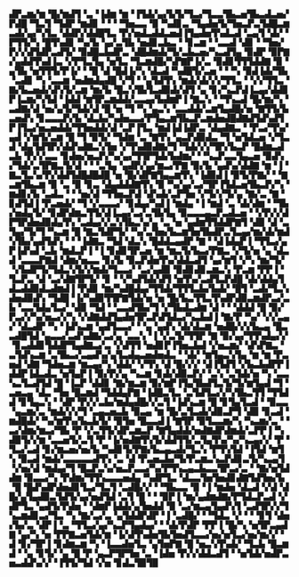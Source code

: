 ▟▛▃▆▞▆▝█▞▆▟▜▝▃▝▐▟▆▝▆▝▐▜▟▞▄▞▙▜▞▜▃▞▜▃▃▜▙▃▅▜▙▃▟▃▅▞▛▟█▝▜▃▜▝▜▟▛▝▆▟▊▝▝▝▝▜▅▃▃▝▉▝▚▟▊▃▝▜▄▟▅▜▞▜▅▃▛▃▜▟█▃▆▃▟▞▄▞▚▜▃▝▟▟▛▞▟▟█▜▃▝▛▞▅▟▃▟▟▃▅▟▐▜▄▟▅▜▚▟▃▟▝▃▄▜▝▟▞▝▛▜▜▞▚▝█▜▚▟▊▝▚▞▙▝▄▞▃▜▙▝▅▟▊▃▙▃▝▝▊▃▆▝▝▃▃▟▝▟▊▝▝▜▅▞▛▞▞▟▜▟▛▃▟▜▞▝▉▟█▃▙▟▛▃▝▟█▟▆▟▞▜▞▃▙▃▅▞▚▃▟▜▄▝▉▟▛▝▉▛▇▞▄▟▟▜▚▟▐▃▝▞▛▜▃▜▄▝▅▜▃▝▜▃▆▟█▞▚▛▇▛▐▞▃▝▉▟▊▜▜▜▟▟▇▝▉▝▄▜▙▝▅▜▜▜▞▛▐▞▝▝█▝▟▝█▟▐▞▚▝▟▃▟▝▚▟█▜▞▃▅▝▝▝▚▝▉▟▐▟▞▜▙▝▃▟▊▝▚▝▃▃▆▝▅▟▆▟▄▟█▝▞▜▝▝▄▜▟▜▚▝▆▟▞▟▞▞▞▜▜▃▝▝▞▞▜▜▃▝▇▞▙▃▅▟▞▟▚▜▞▃▆▝▆▞▙▝█▃▚▜▙▜▃▟▉▟▞▟▜▝▄▝▊▞▚▃▛▟▐▃▄▞▟▟▊▛▐▃▆▞▚▜▟▝▐▟▟▝▆▜▛▃▆▟▟▞▃▃▄▞▙▟▆▛▐▝▇▃▚▝▝▜▚▃▟▝█▞▆▞▚▝▃▟▇▞▟▝▅▞▄▜▞▜▟▞▟▝█▝▅▝▜▝▚▝▄▃▚▝▃▃▟▟▞▃▆▜▄▟█▞▅▝▇▜▜▞▙▃▅▟▚▝▊▃▃▃▛▞▙▝▟▃▙▞▚▟▅▃▃▞▛▜▄▃▆▜▙▃▛▃▆▟▅▟█▟▇▟▜▟▚▟▜▛▐▜▃▞▅▃▅▟▟▞▜▜▅▟▟▞▟▝▃▛▐▜▃▝▆▟▐▟▐▟▛▃▝▟▄▟▇▃▝▝▛▃▞▜▚▞▄▟▝▞▆▜▞▃▆▝█▝▜▝▉▜▞▝▜▟▆▝▃▝▇▜▚▝▄▃▛▟▉▟▃▝▜▝▅▜▟▃▅▝▞▜▃▟▝▟▄▜▟▜▛▞▟▟▚▟▇▃▚▜▅▝▞▜▚▟▉▟▇▞▜▝▜▟▞▞▞▜▛▞▙▃▛▝█▟▆▃▟▃▙▝▛▞▞▃▃▝▊▟▅▞▅▃▛▞▚▞▄▞▜▜▛▜▟▞▙▟▆▞▝▝▚▃▛▃▃▜▄▃▅▝▉▟▚▞▜▟▞▃▜▛▇▃▜▞▟▝▝▝▃▜▄▝▄▟▛▞▄▞▆▃▞▛▇▝▉▞▙▝▄▟▚▞▟▟▇▝▆▝▐▝▇▃▜▃▚▞▛▞▟▟▜▟█▟█▟█▝▅▝█▞▟▛▇▜▄▃▆▜▚▝▐▟▉▟▐▝▉▜▞▛▇▞▝▝▇▃▆▜▙▃▆▝▉▝▃▝▉▝▊▃▝▟▄▟▟▟▇▜▚▝▉▝▚▞▄▞▃▞▜▛▐▜▟▃▅▜▙▃▛▞▚▝▆▟▊▞▙▝▃▟▃▝▝▝▅▞▟▝▜▜▅▃▛▟▝▟▚▟▞▃▛▜▅▝▞▜▞▞▜▞▄▝▇▞▃▝▇▝▊▟▜▟▐▝▛▃▅▟▞▝▜▝▞▃▃▃▞▝▊▟▄▞▚▟▐▝▆▟▄▝▐▝▆▟▝▃▝▟▞▟▆▝▝▜▙▞▅▟▄▜▞▝▊▟▛▟▆▃▜▜▞▟▐▃▄▞▃▞▃▜▙▜▄▝▉▃▃▃▄▃▛▃▟▃▅▝▝▞▛▞▞▟▛▜▛▟▅▟▉▟▄▜▚▝▃▟▄▞▞▃▚▜▙▃▚▞▄▝▃▝▅▝▄▟▆▜▜▟▟▛▇▜▝▟▉▝▟▝▃▜▄▞▜▞▜▝▚▃▆▝█▝▇▃▜▟▛▜▞▝▚▞▃▜▅▞▙▃▆▜▅▜▙▟▛▃▜▃▄▞▆▞▟▞▆▟▚▜▙▞▄▟▜▟▚▝▝▝▐▟▇▃▝▜▟▝▟▃▚▝█▟▟▃▄▟▛▝▇▝▝▟▐▟▄▛▐▝▜▜▃▞▄▛▐▟▚▟▝▃▙▝▆▟▃▛▐▝▐▝▊▟▊▜▛▃▅▝▆▝▆▃▜▞▙▃▞▛▇▃▝▞▜▞▅▝▄▝▟▃▟▝▃▃▃▛▇▟▝▟▆▞▅▃▃▝▊▞▙▝▉▃▛▟▅▜▚▞▟▟▃▟▜▝▄▞▆▜▝▞▚▝▆▞▜▞▝▞▙▟▛▜▞▜▟▃▚▜▞▞▆▟▞▜▃▃▞▝▃▞▄▟▉▝▉▟▊▟▊▃▆▃▚▝▛▃▆▝▛▛▐▝▜▃▛▃▝▟▝▃▞▟▇▜▛▜▞▝▊▝▝▞▚▟▜▟▞▟▜▝▅▜▚▞▃▟▜▃▛▟█▝▟▞▟▟▄▜▟▃▟▟▉▟▃▟▆▟▐▝▛▟▊▝▆▞▚▟█▟▄▞▜▜▟▞▜▜▜▃▙▞▙▟▞▝█▜▝▃▟▞▜▃▚▟▅▟▉▟▚▝▜▟█▝▐▞▚▟▉▜▜▛▇▜▟▞▅▝▅▝█▞▙▃▜▜▃▜▚▟▛▟▉▃▆▟▛▃▞▃▙▝▃▃▜▟▄▜▃▞▝▟▉▝▜▟▝▝▃▃▟▜▙▞▜▝▞▜▙▟▃▟▆▝▟▝▝▝▟▟▟▝█▝▉▞▛▃▞▞▚▞▅▃▞▞▚▝▞▟▇▟▟▜▄▟▅▜▛▃▛▟▜▟▃▞▚▃▙▟▐▝▇▞▛▝▚▞▝▞▞▃▄▞▝▟▃▟▛▝▚▝▐▟▚▃▆▝▄▟▜▃▃▞▝▝▄▝▄▟▚▝▟▞▟▃▆▝▅▟█▞▞▞▙▃▄▝█▃▃▟█▜▟▝▄▃▃▞▃▟▚▟▇▞▃▞▄▝▃▃▚▝▐▝▞▃▜▞▜▜▛▝▇▝▉▞▄▞▜▜▚▟▄▞▞▝▊▃▟▟▊▜▟▟▛▜▄▟▇▃▞▃▝▞▟▜▜▝▅▟▊▛▐▜▅▃▙▟▝▞▅▃▆▞▝▟▚▛▇▃▝▃▜▟▚▃▆▝▃▜▙▃▞▃▄▟▚▞▄▜▃▟▄▃▅▟▅▟▃▝▝▟▞▝▆▜▄▃▚▜▄▝▆▝▆▝▛▃▅▟▝▟▇▝▜▟▅▃▆▝▆▃▄▞▚▝▟▟▞▝▞▜▚▝▟▝█▞▞▞▝▟▐▜▟▜▝▞▙▃▙▟▛▛▐▟▟▛▐▟▃▟▃▝▅▜▄▛▐▝▉▞▛▞▄▝▚▃▆▝▊▟▞▟▉▃▛▞▝▃▚▝▃▜▟▞▅▝▚▝▃▃▚▃▜▃▟▜▟▝█▝▐▃▛▝▟▟▊▝▇▞▆▃▆▝▉▞▆▛▐▜▄▜▙▟▜▃▜▞▜▞▆▜▄▟▝▜▝▃▅▃▄▝▟▃▝▜▅▝█▃▆▟▝▜▟▟▄▛▇▝▐▟█▃▜▃▝▃▜▟▜▃▞▞▚▜▙▃▜▜▝▜▜▟▟▝▊▜▄▃▚▝▝▟▛▝▛▞▞▃▙▞▆▟▄▟█▞▞▃▜▝▐▟▚▃▆▝█▝▊▜▄▜▃▟▝▝▉▃▃▝▄▃▆▞▃▝▆▟▞▞▞▜▝▃▄▃▅▃▙▝▉▃▄▝▆▝█▞▃▜▃▟▞▟▉▃▛▜▝▟▉▝▊▃▟▝▆▟█▟▞▝▚▞▆▜▚▞▙▃▙▜▞▝▉▜▅▝█▃▃▟▐▝▇▜▛▝▉▜▃▃▆▞▚▝▚▃▆▞▃▝▝▃▞▟▆▞▆▃▞▜▙▝▛▝▞▃▜▜▞▟▛▃▆▃▛▝▇▜▄▟▟▞▅▟▇▟▛▟▆▟▞▃▛▛▐▝▚▟▉▜▞▞▆▝▃▃▅▜▞▃▜▝▛▝▐▞▅▟▇▜▚▜▞▟▟▜▜▞▃▜▄▜▚▞▚▞▚▃▄▞▞▝▛▝▜▃▞▃▟▝▊▞▆▃▅▞▅▞▙▝▚▟▊▜▞▛▇▞▙▃▄▃▟▞▜▃▚▝▛▜▚▜▟▝▐▜▟▝▆▜▚▝▉▃▟▝▆▟▞▃▃▃▃▃▟▜▚▝▃▝▟▝▛▃▅▃▙▞▜▞▛▃▆▃▚▃▛▟▊▃▜▞▚▃▄▜▝▞▅▞▟▝▆▟▄▞▜▝█▃▛▃▚▞▅▃▛▃▃▞▚▞▛▜▚▃▄▃▙▃▃▜▛▃▞▃▝▝▇▞▅▜▟▟▆▝▉▃▃▞▚▝▛▟▆▞▜▜▚▃▃▃▅▟▄▝▚▟▛▜▃▝▟▃▃▜▅▜▅▟▊▟▇▜▟▜▅▞▙▝█▝█▟▚▟▛▟▅▟▊▜▃▞▜▃▜▝▃▟█▞▞▝▝▜▙▃▃▝▉▝▐▝▆▟▅▝▟▃▟▝▞▟▝▟█▞▄▜▄▟▉▃▜▟▜▞▄▞▅▟▜▟▝▃▜▝█▝▝▝▉▛▐▝▆▞▄▟▆▟▇▞▛▜▟▃▛▃▟▝▞▟▛▜▃▝▄▟▜▞▛▟▅▝▝▟▆▛▐▟▟▞▄▜▅▟▟▝▉▝▃▞▆▃▄▜▄▟▚▜▝▃▟▜▛▞▞▜▚▃▆▟▊▃▞▜▃▝▚▝▇▞▃▞▃▝▄▜▟▟▛▟▛▝▐▝▃▟█▞▝▝▜▟▃▝▞▝▝▝▊▜▝▟▅▞▙▞▃▝▟▛▐▝▃▝▜▜▃▞▄▞▚▃▛▜▄▟▄▞▝▝▟▞▛▟▛▝▛▛▐▝█▞▚▝▅▜▛▃▄▟▇▝▄▞▚▝▅▝▛▛▇▃▅▜▟▞▆▝▐▞▟▜▚▟▅▜▙▜▅▟▜▃▃▞▅▞▅▜▃▞▅▞▆▞▞▝▟▝▊▞▜▛▐▝▊▟▆▃▆▝▚▝▐▃▃▟▅▜▃▝▄▜▅▛▇▝█▝▅▃▚▜▚▟▞▝▜▃▙▝█▃▆▟▝▝▄▝▊▜▞▝▄▝█▝▛▝▄▃▛▜▛▜▅▝▃▝▐▟▅▝▛▞▞▟▟▃▟▜▝▝▅▜▟▞▅▟▛▃▅▃▟▟▚▞▞▝▐▜▜▞▜▟▝▞▅▝▊▟▃▜▉▜▉
